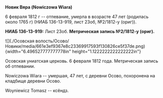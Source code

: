 **Новик Вяра (Nowiczowa Wiara)**

6 февраля 1812 г -- отпевание, умерла в возрасте 47 лет (родилась около
1765 г) (НИАБ 136-13-919, лист 23об, №2/1812-у (ориг)).

**НИАБ 136-13-919:** Лист 23об. **Метрическая запись №2/1812-у (ориг).**

![](./Осовская волость/Осово/Новики/media/661e3ef9367e8c23369917593f130826ce5f37de.png){width="6.496527777777778in"
height="1.1222222222222222in"}

Осовская униатская церковь. 6 февраля 1812 года. Метрическая запись об
отпевании.

Nowiczowa Wiara -- умершая, 47 лет, с деревни Осово, похоронена на
кладбище деревни Осово.

Woyniewicz Tomasz -- ксёндз.
